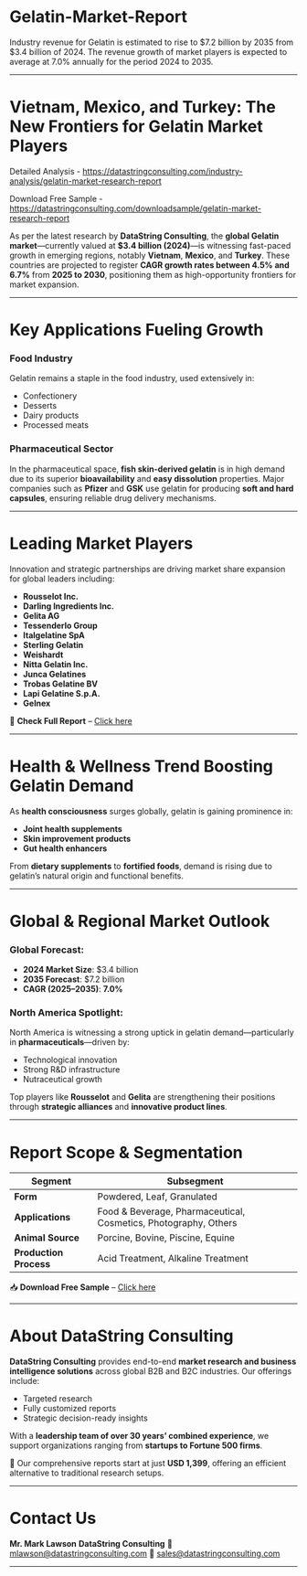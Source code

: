# Gelatin-Market-Report

Industry revenue for Gelatin is estimated to rise to $7.2 billion by 2035 from $3.4 billion of 2024. The revenue growth of market players is expected to average at 7.0% annually for the period 2024 to 2035.

---

# Vietnam, Mexico, and Turkey: The New Frontiers for Gelatin Market Players

Detailed Analysis - https://datastringconsulting.com/industry-analysis/gelatin-market-research-report

Download Free Sample - https://datastringconsulting.com/downloadsample/gelatin-market-research-report

As per the latest research by **DataString Consulting**, the **global Gelatin market**—currently valued at **\$3.4 billion (2024)**—is witnessing fast-paced growth in emerging regions, notably **Vietnam**, **Mexico**, and **Turkey**. These countries are projected to register **CAGR growth rates between 4.5% and 6.7%** from **2025 to 2030**, positioning them as high-opportunity frontiers for market expansion.

---

# Key Applications Fueling Growth

### Food Industry

Gelatin remains a staple in the food industry, used extensively in:

* Confectionery
* Desserts
* Dairy products
* Processed meats

### Pharmaceutical Sector

In the pharmaceutical space, **fish skin-derived gelatin** is in high demand due to its superior **bioavailability** and **easy dissolution** properties.
Major companies such as **Pfizer** and **GSK** use gelatin for producing **soft and hard capsules**, ensuring reliable drug delivery mechanisms.

---

# Leading Market Players

Innovation and strategic partnerships are driving market share expansion for global leaders including:

* **Rousselot Inc.**
* **Darling Ingredients Inc.**
* **Gelita AG**
* **Tessenderlo Group**
* **Italgelatine SpA**
* **Sterling Gelatin**
* **Weishardt**
* **Nitta Gelatin Inc.**
* **Junca Gelatines**
* **Trobas Gelatine BV**
* **Lapi Gelatine S.p.A.**
* **Gelnex**

📘 **Check Full Report** – [Click here](https://datastringconsulting.com/industry-analysis/gelatin-market-research-report)

---

# Health & Wellness Trend Boosting Gelatin Demand

As **health consciousness** surges globally, gelatin is gaining prominence in:

* **Joint health supplements**
* **Skin improvement products**
* **Gut health enhancers**

From **dietary supplements** to **fortified foods**, demand is rising due to gelatin’s natural origin and functional benefits.

---

# Global & Regional Market Outlook

### Global Forecast:

* **2024 Market Size**: \$3.4 billion
* **2035 Forecast**: \$7.2 billion
* **CAGR (2025–2035)**: **7.0%**

### North America Spotlight:

North America is witnessing a strong uptick in gelatin demand—particularly in **pharmaceuticals**—driven by:

* Technological innovation
* Strong R\&D infrastructure
* Nutraceutical growth

Top players like **Rousselot** and **Gelita** are strengthening their positions through **strategic alliances** and **innovative product lines**.

---

# Report Scope & Segmentation

| **Segment**            | **Subsegment**                                                  |
| ---------------------- | --------------------------------------------------------------- |
| **Form**               | Powdered, Leaf, Granulated                                      |
| **Applications**       | Food & Beverage, Pharmaceutical, Cosmetics, Photography, Others |
| **Animal Source**      | Porcine, Bovine, Piscine, Equine                                |
| **Production Process** | Acid Treatment, Alkaline Treatment                              |

📥 **Download Free Sample** – [Click here](https://datastringconsulting.com/downloadsample/gelatin-market-research-report)

---

# About DataString Consulting

**DataString Consulting** provides end-to-end **market research and business intelligence solutions** across global B2B and B2C industries. Our offerings include:

* Targeted research
* Fully customized reports
* Strategic decision-ready insights

With a **leadership team of over 30 years’ combined experience**, we support organizations ranging from **startups to Fortune 500 firms**.

💼 Our comprehensive reports start at just **USD 1,399**, offering an efficient alternative to traditional research setups.

---

# Contact Us

**Mr. Mark Lawson**
**DataString Consulting**
📧 [mlawson@datastringconsulting.com](mailto:mlawson@datastringconsulting.com)
📧 [sales@datastringconsulting.com](mailto:sales@datastringconsulting.com)

---
